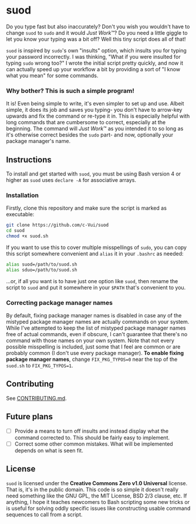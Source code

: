 # suod
Do you type fast but also inaccurately? Don't you wish you wouldn't have to change `suod` to `sudo` and it would *Just Work*™? Do you need a little giggle to let you know your typing was a bit off? Well this tiny script does all of that!

`suod` is inspired by `sudo`'s own "insults" option, which insults you for typing your password incorrectly. I was thinking, "What if you were insulted for typing `sudo` wrong too?" I wrote the initial script pretty quickly, and now it can actually speed up your workflow a bit by providing a sort of "I know what you mean" for some commands.

### Why bother? This is such a simple program!
It is! Even being simple to write, it's even simpler to set up and use. Albeit simple, it does its job and saves you typing- you don't have to arrow-key upwards and fix the command or re-type it in. This is especially helpful with long commands that are cumbersome to correct, especially at the beginning. The command will *Just Work*™ as you intended it to so long as it's otherwise correct besides the `sudo` part- and now, optionally your package manager's name.

## Instructions
To install and get started with `suod`, you must be using Bash version 4 or higher as `suod` uses `declare -A` for associative arrays.

### Installation
Firstly, clone this repository and make sure the script is marked as executable:
```bash
git clone https://github.com/c-Vui/suod
cd suod
chmod +x suod.sh
```
If you want to use this to cover multiple misspellings of `sudo`, you can copy this script somewhere convenient and `alias` it in your `.bashrc` as needed:
```bash
alias suod=/path/to/suod.sh
alias sduo=/path/to/suod.sh
```
...or, if all you want is to have just one option like `suod`, then rename the script to `suod` and put it somewhere in your `$PATH` that's convenient to you.

### Correcting package manager names
By default, fixing package manager names is disabled in case any of the mistyped package manager names are actually commands on your system. While I've attempted to keep the list of mistyped package manager names free of actual commands, even if obscure, I can't guarantee that there's no command with those names on your own system. Note that not every possible misspelling is included, just some that I feel are common or are probably common (I don't use every package manager). **To enable fixing package manager names**, change `FIX_PKG_TYPOS=0` near the top of the `suod.sh` to `FIX_PKG_TYPOS=1`.

## Contributing
See [CONTRIBUTING.md](CONTRIBUTING.md).

## Future plans
- [ ] Provide a means to turn off insults and instead display what the command corrected to. This should be fairly easy to implement.
- [ ] Correct some other common mistakes. What will be implemented depends on what is seen fit.

## License
`suod` is licensed under the **Creative Commons Zero v1.0 Universal** license. That is, it's in the public domain. This code is so simple it doesn't really need something like the GNU GPL, the MIT License, BSD 2/3 clause, etc. If anything, I hope it teaches newcomers to Bash scripting some new tricks or is useful for solving oddly specific issues like constructing usable command sequences to call from a script.
